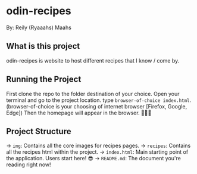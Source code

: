 # odin-recipes
By: Reily (Ryaaahs) Maahs

## What is this project
odin-recipes is website to host different recipes that I know / come by.

## Running the Project
First clone the repo to the folder destination of your choice.
Open your terminal and go to the project location.
type `browser-of-choice index.html`. (browser-of-choice is your choosing of internet browser [Firefox, Google, Edge])
Then the homepage will appear in the browser. 🎊🎊🎊

## Project Structure
-> `img`: Contains all the core images for recipes pages.
-> `recipes`: Contains all the recipes html within the project.
-> `index.html`: Main starting point of the application. Users start here! 😎
-> `README.md`: The document you're reading right now!